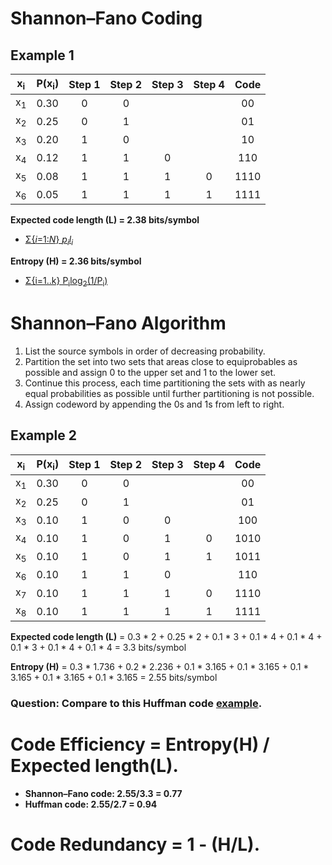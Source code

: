 # Shannon–Fano Coding

## Example 1
|x<sub>i</sub>|P(x<sub>i</sub>)|Step 1|Step 2|Step 3|Step 4|Code|
|:---:|:---:|:---:|:---:|:---:|:---:|:---:|
|x<sub>1</sub>|0.30|0|0|||00|
|x<sub>2</sub>|0.25|0|1|||01|
|x<sub>3</sub>|0.20|1|0|||10|
|x<sub>4</sub>|0.12|1|1|0||110|
|x<sub>5</sub>|0.08|1|1|1|0|1110|
|x<sub>6</sub>|0.05|1|1|1|1|1111|

__Expected code length (L) = 2.38 bits/symbol__
- [&Sigma;{_i_=1:_N_} _p<sub>i</sub>l<sub>i</sub>_](https://github.com/cnchenpu/data-comm/blob/master/05_data-comm_huffman-code.md#expected-code-length)

__Entropy (H) = 2.36 bits/symbol__
- [&Sigma;{i=1..k} P<sub>i</sub>log<sub>2</sub>(1/P<sub>i</sub>)](https://github.com/cnchenpu/data-comm/blob/master/03_data-comm_infor-basis.md#entropy)

# Shannon–Fano Algorithm
1. List the source symbols in order of decreasing probability.
2. Partition the set into two sets that areas close to equiprobables as possible and assign 0 to the upper set and 1 to the lower set.
3. Continue this process, each time partitioning the sets with as nearly equal probabilities as possible until further partitioning is not possible.
4. Assign codeword by appending the 0s and 1s from left to right.

## Example 2
|x<sub>i</sub>|P(x<sub>i</sub>)|Step 1|Step 2|Step 3|Step 4|Code|
|:---:|:---:|:---:|:---:|:---:|:---:|:---:|
|x<sub>1</sub>|0.30|0|0|||00|
|x<sub>2</sub>|0.25|0|1|||01|
|x<sub>3</sub>|0.10|1|0|0||100|
|x<sub>4</sub>|0.10|1|0|1|0|1010|
|x<sub>5</sub>|0.10|1|0|1|1|1011|
|x<sub>6</sub>|0.10|1|1|0||110|
|x<sub>7</sub>|0.10|1|1|1|0|1110|
|x<sub>8</sub>|0.10|1|1|1|1|1111|

__Expected code length (L)__ = 0.3 * 2 + 0.25 * 2 + 0.1 * 3 + 0.1 * 4 + 0.1 * 4 + 0.1 * 3 + 0.1 * 4 + 0.1 * 4 = 3.3 bits/symbol

__Entropy (H)__ = 0.3 * 1.736 + 0.2 * 2.236 + 0.1 * 3.165 + 0.1 * 3.165 + 0.1 * 3.165 + 0.1 * 3.165 + 0.1 * 3.165 = 2.55 bits/symbol


### Question: Compare to this Huffman code [example](https://github.com/cnchenpu/data-comm/blob/master/05_data-comm_huffman-code.md#example).

# Code Efficiency = Entropy(H) / Expected length(L).
- __Shannon–Fano code: 2.55/3.3 = 0.77__
- __Huffman code: 2.55/2.7 = 0.94__

# Code Redundancy = 1 - (H/L).
